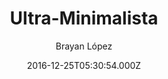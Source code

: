 ---
layout: JamstackTheme
title: Ultra-Minimalista
github: https://github.com/brxyxncorp/ultra-minimalista
demo: https://brxyxncorp.github.io/ultra-minimalista/
author: Brayan López
ssg: Jekyll
date: 2016-12-25T05:30:54.000Z
stale: true
disabled_reason: demo url not found
disabled: true
---